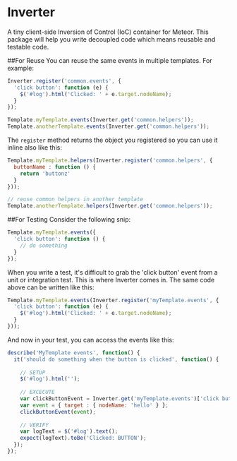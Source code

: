 Inverter
========
A tiny client-side Inversion of Control (IoC) container for Meteor. This package will help you write
decoupled code which means reusable and testable code.

##For Reuse
You can reuse the same events in multiple templates. For example:

```javascript
Inverter.register('common.events', {
  'click button': function (e) {
    $('#log').html('Clicked: ' + e.target.nodeName);
  }
});

Template.myTemplate.events(Inverter.get('common.helpers'));
Template.anotherTemplate.events(Inverter.get('common.helpers'));
```

The `register` method returns the object you registered so you can use it inline also like this:

```javascript
Template.myTemplate.helpers(Inverter.register('common.helpers', {
  buttonName : function () {
    return 'buttonz'
  }
}));

// reuse common helpers in another template
Template.anotherTemplate.helpers(Inverter.get('common.helpers'));
```

##For Testing
Consider the following snip:

```javascript
Template.myTemplate.events({
  'click button': function () {
    // do something
  }
});
```

When you write a test, it's difficult to grab the 'click button' event from a unit or integration
test. This is where Inverter comes in. The same code above can be written like this:

```javascript
Template.myTemplate.events(Inverter.register('myTemplate.events', {
  'click button': function (e) {
    $('#log').html('Clicked: ' + e.target.nodeName);
  }
}));
```

And now in your test, you can access the events like this:

```javascript
describe('MyTemplate events', function() {
  it('should do something when the button is clicked', function() {
    
    // SETUP
    $('#log').html('');
    
    // EXCECUTE
    var clickButtonEvent = Inverter.get('myTemplate.events')['click button'];
    var event = { target : { nodeName: 'hello' } };
    clickButtonEvent(event);
  
    // VERIFY
    var logText = $('#log').text();
    expect(logText).toBe('Clicked: BUTTON');
  });
});

```
